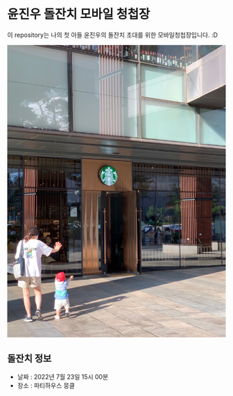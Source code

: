 # 윤진우 돌잔치 모바일 청첩장

이 repository는 나의 첫 아들 윤진우의 돌잔치 초대를 위한 모바일청첩장입니다. :D

![메인사진](docs/images/pic5.jpeg)

## 돌잔치 정보

* 날짜 : 2022년 7월 23일 15시 00분
* 장소 : 파티하우스 뭉클